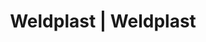 ---
Filename: "eshop-products-variant46"
Link: "file:/Users/vinayakpatel/Downloads/www.weldplast.cz/eshop_products_compare/add/eshop-products-variant46"
product_name: "null"
product_id: "null"
title: "Weldplast | Weldplast"
product_desc: ""
product_specs: ""
product_downloads: ""
href: ""
p_desc_2: ""
accessories: ""
similar_products: ""
---